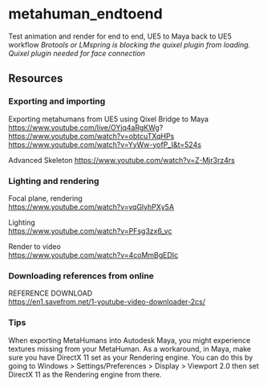 # metahuman_endtoend
Test animation and render for end to end, UE5 to Maya back to UE5 workflow
*Brotools or LMspring is blocking the quixel plugin from loading. Quixel plugin needed for face connection*

## Resources
### Exporting and importing
Exporting metahumans from UE5 using Qixel Bridge to Maya   
https://www.youtube.com/live/OYjq4aRgKWg?   
https://www.youtube.com/watch?v=obtcuTXqHPs   
https://www.youtube.com/watch?v=YyWw-yofP_I&t=524s   

Advanced Skeleton
https://www.youtube.com/watch?v=Z-Mjr3rz4rs   

### Lighting and rendering
Focal plane, rendering   
https://www.youtube.com/watch?v=yqGlyhPXy5A   

Lighting   
https://www.youtube.com/watch?v=PFsg3zx6_vc   

Render to video   
https://www.youtube.com/watch?v=4coMmBgEDIc   

### Downloading references from online
REFERENCE DOWNLOAD      
https://en1.savefrom.net/1-youtube-video-downloader-2cs/   

### Tips
When exporting MetaHumans into Autodesk Maya, you might experience textures missing from your MetaHuman.
As a workaround, in Maya, make sure you have DirectX 11 set as your Rendering engine. You can do this by going to Windows > Settings/Preferences > Display > Viewport 2.0 then set DirectX 11 as the Rendering engine from there.

